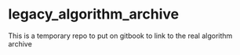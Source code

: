 # legacy_algorithm_archive
This is a temporary repo to put on gitbook to link to the real algorithm archive
